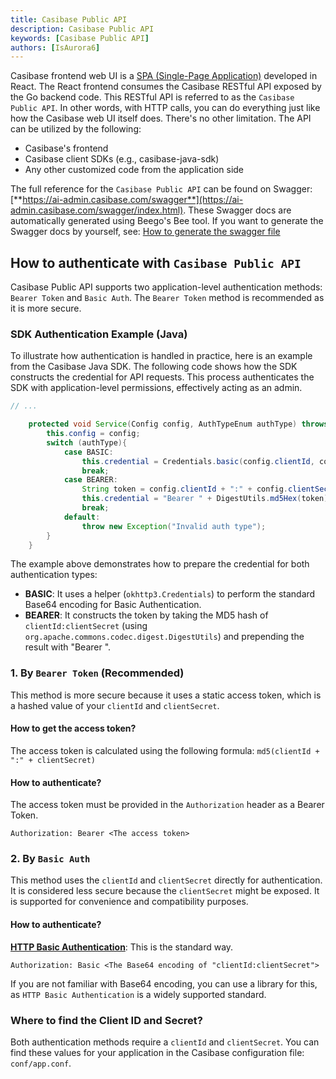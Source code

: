 ```yaml
---
title: Casibase Public API
description: Casibase Public API
keywords: [Casibase Public API]
authors: [IsAurora6]
---
```


Casibase frontend web UI is a [SPA (Single-Page Application)](https://developer.mozilla.org/en-US/docs/Glossary/SPA) developed in React. The React frontend consumes the Casibase RESTful API exposed by the Go backend code. This RESTful API is referred to as the `Casibase Public API`. In other words, with HTTP calls, you can do everything just like how the Casibase web UI itself does. There's no other limitation. The API can be utilized by the following:

- Casibase's frontend
- Casibase client SDKs (e.g., casibase-java-sdk)
- Any other customized code from the application side

The full reference for the `Casibase Public API` can be found on Swagger: [**https://ai-admin.casibase.com/swagger**](https://ai-admin.casibase.com/swagger/index.html). These Swagger docs are automatically generated using Beego's Bee tool. If you want to generate the Swagger docs by yourself, see: [How to generate the swagger file](/docs/developer-guide/swagger/#how-to-generate-the-swagger-file)

## How to authenticate with `Casibase Public API`

Casibase Public API supports two application-level authentication methods: `Bearer Token` and `Basic Auth`. The `Bearer Token` method is recommended as it is more secure.

### SDK Authentication Example (Java)

To illustrate how authentication is handled in practice, here is an example from the Casibase Java SDK. The following code shows how the SDK constructs the credential for API requests. This process authenticates the SDK with application-level permissions, effectively acting as an admin.

```java
// ...

    protected void Service(Config config, AuthTypeEnum authType) throws Exception {
        this.config = config;
        switch (authType){
            case BASIC:
                this.credential = Credentials.basic(config.clientId, config.clientSecret);
                break;
            case BEARER:
                String token = config.clientId + ":" + config.clientSecret;
                this.credential = "Bearer " + DigestUtils.md5Hex(token);
                break;
            default:
                throw new Exception("Invalid auth type");
        }
    }
```

The example above demonstrates how to prepare the credential for both authentication types:

- **BASIC**: It uses a helper (`okhttp3.Credentials`) to perform the standard Base64 encoding for Basic Authentication.
- **BEARER**: It constructs the token by taking the MD5 hash of `clientId:clientSecret` (using `org.apache.commons.codec.digest.DigestUtils`) and prepending the result with "Bearer ".

### 1. By `Bearer Token` (Recommended)

This method is more secure because it uses a static access token, which is a hashed value of your `clientId` and `clientSecret`.

#### How to get the access token?

The access token is calculated using the following formula: `md5(clientId + ":" + clientSecret)`

#### How to authenticate?

The access token must be provided in the `Authorization` header as a Bearer Token.

```shell
Authorization: Bearer <The access token>
```

### 2. By `Basic Auth`

This method uses the `clientId` and `clientSecret` directly for authentication. It is considered less secure because the `clientSecret` might be exposed. It is supported for convenience and compatibility purposes.

#### How to authenticate?

**[HTTP Basic Authentication](https://en.wikipedia.org/wiki/Basic_access_authentication)**: This is the standard way.

```shell
Authorization: Basic <The Base64 encoding of "clientId:clientSecret">
```

If you are not familiar with Base64 encoding, you can use a library for this, as `HTTP Basic Authentication` is a widely supported standard.

### Where to find the Client ID and Secret?

Both authentication methods require a `clientId` and `clientSecret`. You can find these values for your application in the Casibase configuration file: `conf/app.conf`.
